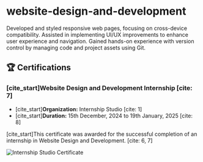 # website-design-and-development
Developed and styled responsive web pages, focusing on cross-device compatibility.  Assisted in implementing UI/UX improvements to enhance user experience and navigation.  Gained hands-on experience with version control by managing code and project assets using Git.
<br>

## 🏆 Certifications

### [cite_start]Website Design and Development Internship [cite: 7]
* [cite_start]**Organization:** Internship Studio [cite: 1]
* [cite_start]**Duration:** 15th December, 2024 to 19th January, 2025 [cite: 8]

[cite_start]This certificate was awarded for the successful completion of an internship in Website Design and Development. [cite: 6, 7]

![Internship Studio Certificate](https://github.com/harikishor123/harikishor123/blob/main/internship_certificate.png?raw=true)
